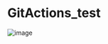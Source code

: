 # GitActions_test
![image](https://github.com/ganyga/GitActions_test/assets/121911922/b7d28ed9-efca-4da8-954d-050eeabc063d)
